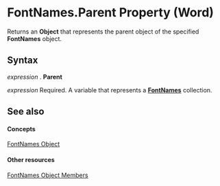 
# FontNames.Parent Property (Word)

Returns an  **Object** that represents the parent object of the specified **FontNames** object.


## Syntax

 _expression_ . **Parent**

 _expression_ Required. A variable that represents a **[FontNames](d3a9a52f-b441-ac63-3e12-25dbf1022f38.md)** collection.


## See also


#### Concepts


[FontNames Object](d3a9a52f-b441-ac63-3e12-25dbf1022f38.md)
#### Other resources


[FontNames Object Members](ce7a2155-3158-04e8-ea9e-00787036ce85.md)
